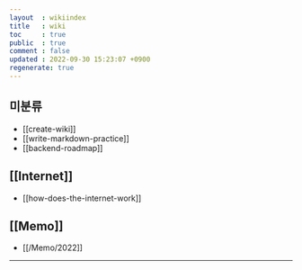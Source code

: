 ```yaml
---
layout  : wikiindex
title   : wiki
toc     : true
public  : true
comment : false
updated : 2022-09-30 15:23:07 +0900
regenerate: true
---
```


## 미분류

- [[create-wiki]]
- [[write-markdown-practice]]
- [[backend-roadmap]]

## [[Internet]]

- [[how-does-the-internet-work]]

## [[Memo]]

- [[/Memo/2022]]

---

